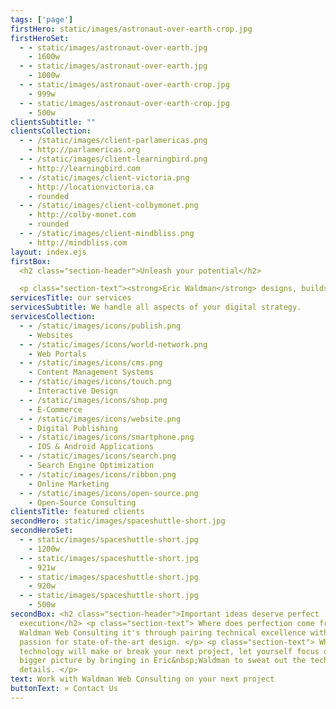 ```yaml
---
tags: ['page']
firstHero: static/images/astronaut-over-earth-crop.jpg
firstHeroSet:
  - - static/images/astronaut-over-earth.jpg
    - 1600w
  - - static/images/astronaut-over-earth.jpg
    - 1000w
  - - static/images/astronaut-over-earth-crop.jpg
    - 999w
  - - static/images/astronaut-over-earth-crop.jpg
    - 500w
clientsSubtitle: ""
clientsCollection:
  - - /static/images/client-parlamericas.png
    - http://parlamericas.org
  - - /static/images/client-learningbird.png
    - http://learningbird.com
  - - /static/images/client-victoria.png
    - http://locationvictoria.ca
    - rounded
  - - /static/images/client-colbymonet.png
    - http://colby-monet.com
    - rounded
  - - /static/images/client-mindbliss.png
    - http://mindbliss.com
layout: index.ejs
firstBox:
  <h2 class="section-header">Unleash your potential</h2>

  <p class="section-text"><strong>Eric Waldman</strong> designs, builds and implements the digital strategies of businesses and not-for-profits in the Montréal and Ottawa regions.</p> <p class="section-text" >We combine proven technology with tasteful design to deliver spectacular results.</p>
servicesTitle: our services
servicesSubtitle: We handle all aspects of your digital strategy.
servicesCollection:
  - - /static/images/icons/publish.png
    - Websites
  - - /static/images/icons/world-network.png
    - Web Portals
  - - /static/images/icons/cms.png
    - Content Management Systems
  - - /static/images/icons/touch.png
    - Interactive Design
  - - /static/images/icons/shop.png
    - E-Commerce
  - - /static/images/icons/website.png
    - Digital Publishing
  - - /static/images/icons/smartphone.png
    - IOS & Android Applications
  - - /static/images/icons/search.png
    - Search Engine Optimization
  - - /static/images/icons/ribbon.png
    - Online Marketing
  - - /static/images/icons/open-source.png
    - Open-Source Consulting
clientsTitle: featured clients
secondHero: static/images/spaceshuttle-short.jpg
secondHeroSet:
  - - static/images/spaceshuttle-short.jpg
    - 1200w
  - - static/images/spaceshuttle-short.jpg
    - 921w
  - - static/images/spaceshuttle-short.jpg
    - 920w
  - - static/images/spaceshuttle-short.jpg
    - 500w
secondBox: <h2 class="section-header">Important ideas deserve perfect
  execution</h2> <p class="section-text"> Where does perfection come from? At
  Waldman Web Consulting it's through pairing technical excellence with our
  passion for state-of-the-art design. </p> <p class="section-text"> When
  technology will make or break your next project, let yourself focus on the
  bigger picture by bringing in Eric&nbsp;Waldman to sweat out the technical
  details. </p>
text: Work with Waldman Web Consulting on your next project
buttonText: » Contact Us
--- 
```

